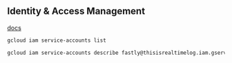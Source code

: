 Identity & Access Management
-

[docs](https://cloud.google.com/iam/docs/)

````sh
gcloud iam service-accounts list

gcloud iam service-accounts describe fastly@thisisrealtimelog.iam.gserviceaccount.com
````
